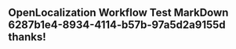 <properties
ms.topic="hero-topic"
ms.test1="hero-topic"
ms.test2="test"/>

## OpenLocalization Workflow Test MarkDown 6287b1e4-8934-4114-b57b-97a5d2a9155d thanks!
